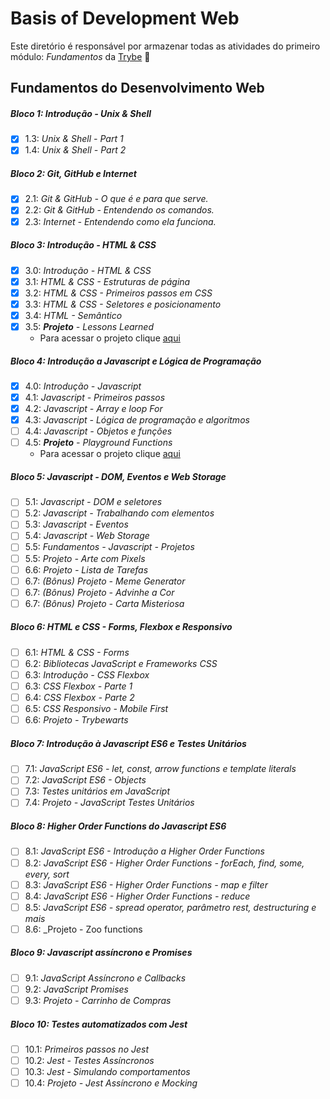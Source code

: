 # Basis of Development Web
Este diretório é responsável por armazenar todas as atividades do primeiro módulo: _Fundamentos_ da [Trybe](https://betrybe.com) :rocket:

## Fundamentos do Desenvolvimento Web

##### Bloco 1: Introdução - Unix & Shell

- [X] 1.3: _Unix & Shell - Part 1_
- [X] 1.4: _Unix & Shell - Part 2_

##### Bloco 2: Git, GitHub e Internet

- [X] 2.1: _Git & GitHub - O que é e para que serve._
- [X] 2.2: _Git & GitHub - Entendendo os comandos._
- [X] 2.3: _Internet - Entendendo como ela funciona._

##### Bloco 3: Introdução - HTML & CSS

- [X] 3.0: _Introdução - HTML & CSS_
- [X] 3.1: _HTML & CSS - Estruturas de página_
- [X] 3.2: _HTML & CSS - Primeiros passos em CSS_
- [X] 3.3: _HTML & CSS - Seletores e posicionamento_
- [X] 3.4: _HTML - Semântico_
- [X] 3.5: _**Projeto** - Lessons Learned_
  - Para acessar o projeto clique [aqui](https://none.com.br)

##### Bloco 4: Introdução a Javascript e Lógica de Programação

- [X] 4.0: _Introdução - Javascript_
- [X] 4.1: _Javascript - Primeiros passos_
- [X] 4.2: _Javascript - Array e loop For_
- [X] 4.3: _Javascript - Lógica de programação e algoritmos_
- [ ] 4.4: _Javascript - Objetos e funções_
- [ ] 4.5: _**Projeto** - Playground Functions_
  - Para acessar o projeto clique [aqui](https://none.com.br)

##### Bloco 5: Javascript - DOM, Eventos e Web Storage

- [ ] 5.1: _Javascript - DOM e seletores_
- [ ] 5.2: _Javascript - Trabalhando com elementos_
- [ ] 5.3: _Javascript - Eventos_
- [ ] 5.4: _Javascript - Web Storage_
- [ ] 5.5: _Fundamentos - Javascript - Projetos_
- [ ] 5.5: _Projeto - Arte com Pixels_
- [ ] 6.6: _Projeto - Lista de Tarefas_
- [ ] 6.7: _(Bônus) Projeto - Meme Generator_
- [ ] 6.7: _(Bônus) Projeto - Advinhe a Cor_
- [ ] 6.7: _(Bônus) Projeto - Carta Misteriosa_

##### Bloco 6: HTML e CSS - Forms, Flexbox e Responsivo

- [ ] 6.1: _HTML & CSS - Forms_
- [ ] 6.2: _Bibliotecas JavaScript e Frameworks CSS_
- [ ] 6.3: _Introdução - CSS Flexbox_
- [ ] 6.3: _CSS Flexbox - Parte 1_
- [ ] 6.4: _CSS Flexbox - Parte 2_
- [ ] 6.5: _CSS Responsivo - Mobile First_
- [ ] 6.6: _Projeto - Trybewarts_

##### Bloco 7: Introdução à Javascript ES6 e Testes Unitários

- [ ] 7.1: _JavaScript ES6 - let, const, arrow functions e template literals_
- [ ] 7.2: _JavaScript ES6 - Objects_
- [ ] 7.3: _Testes unitários em JavaScript_
- [ ] 7.4: _Projeto - JavaScript Testes Unitários_

##### Bloco 8: Higher Order Functions do Javascript ES6

- [ ] 8.1: _JavaScript ES6 - Introdução a Higher Order Functions_
- [ ] 8.2: _JavaScript ES6 - Higher Order Functions - forEach, find, some, every, sort_
- [ ] 8.3: _JavaScript ES6 - Higher Order Functions - map e filter_
- [ ] 8.4: _JavaScript ES6 - Higher Order Functions - reduce_
- [ ] 8.5: _JavaScript ES6 - spread operator, parâmetro rest, destructuring e mais_
- [ ] 8.6: _Projeto - Zoo functions

##### Bloco 9: Javascript assíncrono e Promises

- [ ] 9.1: _JavaScript Assíncrono e Callbacks_
- [ ] 9.2: _JavaScript Promises_
- [ ] 9.3: _Projeto - Carrinho de Compras_

##### Bloco 10: Testes automatizados com Jest

- [ ] 10.1: _Primeiros passos no Jest_
- [ ] 10.2: _Jest - Testes Assíncronos_
- [ ] 10.3: _Jest - Simulando comportamentos_
- [ ] 10.4: _Projeto - Jest Assíncrono e Mocking_